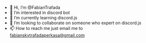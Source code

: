 - 👋 Hi, I’m @FabianTrafada
- 👀 I’m interested in discord bot
- 🌱 I’m currently learning discord.js
- 💞️ I’m looking to collaborate on someone who expert on discord.js
- 📫 How to reach me just email me to fabianskytrafadaperkasa@gmail.com

<!---
FabianTrafada/FabianTrafada is a ✨ special ✨ repository because its `README.md` (this file) appears on your GitHub profile.
You can click the Preview link to take a look at your changes.
--->
